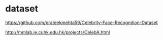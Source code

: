 # dataset

https://github.com/prateekmehta59/Celebrity-Face-Recognition-Dataset

http://mmlab.ie.cuhk.edu.hk/projects/CelebA.html
